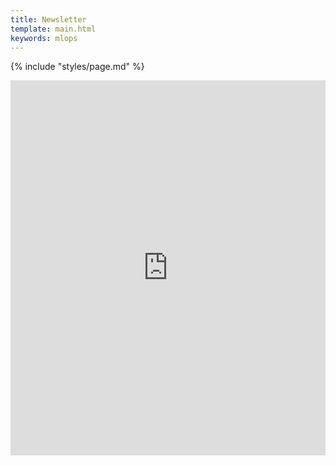 ```yaml
---
title: Newsletter
template: main.html
keywords: mlops
---
```


{% include "styles/page.md" %}

<!-- Necessary to avoid displaying the title of the page -->
<h1 style="margin-bottom: 0rem; color: #000; font-weight: 500; display: none;"></h1>

<iframe width="540" height="600"
        src="https://c8efd03b.sibforms.com/serve/MUIFAKa3IQxVRvYHZ_oiARAblHq4WbNhDT72vx1pHJFklbHrp4V813O6mQMUHN5ikC51vZBBw2VqyEgMGgf6NFQg9rC8qgcURZBtzPj5TjOFimUAPyYPTLFrmd6nRKV0OK09SRnZxucZX0xMGR02ADg0GSvd_see2qS0VZnFPJ_JudrivA7uA4fs4BZrNn_3_fMjmF_Bj9ZOD9Ia"
        frameborder="0" scrolling="auto" allowfullscreen
        style="display: block;margin-left: auto;margin-right: auto;max-width: 100%;">
</iframe>